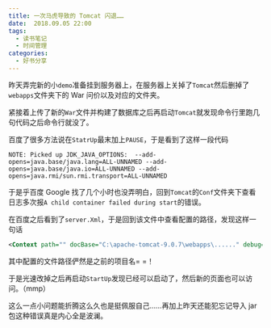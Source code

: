 ```yaml
---
title: 一次马虎导致的 Tomcat 闪退……
date:  2018.09.05 22:00
tags:
  - 读书笔记
  - 时间管理
categories:
  - 好书分享
---
```


昨天弄完新的小`demo`准备挂到服务器上，在服务器上关掉了`Tomcat`然后删掉了`webapps`文件夹下的 War 问价以及对应的文件夹。

紧接着上传了新的`War`文件并构建了数据库之后再启动`Tomcat`就发现命令行里跑几句代码之后命令行就没了。

百度了很多方法说在`StatrUp`最末加上`PAUSE`，于是看到了这样一段代码
~~~
NOTE: Picked up JDK_JAVA_OPTIONS:  --add-opens=java.base/java.lang=ALL-UNNAMED --add-opens=java.base/java.io=ALL-UNNAMED --add-opens=java.rmi/sun.rmi.transport=ALL-UNNAMED
~~~
于是乎百度 Google 找了几个小时也没弄明白，回到`Tomcat`的`Conf`文件夹下查看日志多次报`A child container failed during start`的错误。

在百度之后看到了`server.Xml`，于是回到该文件中查看配置的路径，发现这样一句话
~~~xml
<Context path="" docBase="C:\apache-tomcat-9.0.7\webapps\......" debug="0" reloadable="true" /> 
~~~
其中配置的文件路径俨然是之前的项目名= =！

于是光速改掉之后再启动`StartUp`发现已经可以启动了，然后新的页面也可以访问。（mmp）

这么一点小问题能折腾这么久也是挺佩服自己……再加上昨天还能犯忘记导入 jar 包这种错误真是内心全是波澜。
